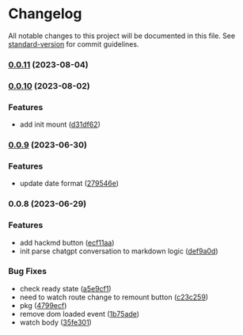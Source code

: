 # Changelog

All notable changes to this project will be documented in this file. See [standard-version](https://github.com/conventional-changelog/standard-version) for commit guidelines.

### [0.0.11](https://github.com/EastSun5566/chatgpt-2-hackmd-userscript/compare/v0.0.10...v0.0.11) (2023-08-04)

### [0.0.10](https://github.com/EastSun5566/chatgpt-2-hackmd-userscript/compare/v0.0.9...v0.0.10) (2023-08-02)


### Features

* add init mount ([d31df62](https://github.com/EastSun5566/chatgpt-2-hackmd-userscript/commit/d31df6285f9f3ea52ce43a49f0effd84c02fbd1d))

### [0.0.9](https://github.com/EastSun5566/chatgpt-2-hackmd-userscript/compare/v0.0.8...v0.0.9) (2023-06-30)


### Features

* update date format ([279546e](https://github.com/EastSun5566/chatgpt-2-hackmd-userscript/commit/279546e8b993942d8c14edd86e60084abc42bf54))

### 0.0.8 (2023-06-29)


### Features

* add hackmd button ([ecf11aa](https://github.com/EastSun5566/chatgpt-2-hackmd-userscript/commit/ecf11aa43cb39c8689ea22c64eb4f4c03fafa8d0))
* init parse chatgpt conversation to markdown logic ([def9a0d](https://github.com/EastSun5566/chatgpt-2-hackmd-userscript/commit/def9a0d1f619eac593618a7453367a4f10c0028f))


### Bug Fixes

* check ready state ([a5e9cf1](https://github.com/EastSun5566/chatgpt-2-hackmd-userscript/commit/a5e9cf15803bed1887407976a923b03defb624ac))
* need to watch route change to remount button ([c23c259](https://github.com/EastSun5566/chatgpt-2-hackmd-userscript/commit/c23c25929963f42071e9f64d4591501742825618))
* pkg ([4799ecf](https://github.com/EastSun5566/chatgpt-2-hackmd-userscript/commit/4799ecfca81095e6e55a88bab655e5f517efa588))
* remove dom loaded event ([1b75ade](https://github.com/EastSun5566/chatgpt-2-hackmd-userscript/commit/1b75ade4880cfb9dd036f1aa57af00a85cd7692c))
* watch body ([35fe301](https://github.com/EastSun5566/chatgpt-2-hackmd-userscript/commit/35fe3014e21dade648cba99c14195e1275c0e7b7))
